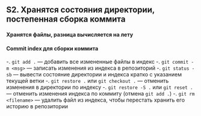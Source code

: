 ## S2. Хранятся состояния директории, постепенная сборка коммита
#### Хранятся файлы, разница вычисляется на лету
#### Commit index для сборки коммита
-. `git add .` — добавить все измененные файлы в индекс
-. `git commit -m <msg>` — записать изменения из индекса в репозиторий
-. `git status -sb` — вывести состояние директории и индекса кратко с указанием текущей ветки
-. `git restore .` или `git checkout .` — отменить изменения в директории по индексу
-. `git restore -S .` или `git reset .` — отменить изменения индекса по коммиту (отмена `git add .`)
-. `git rm <filename>` — удалить файл из индекса, чтобы перестать хранить его историю в репозитории
